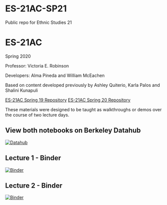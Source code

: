 # ES-21AC-SP21
Public repo for Ethnic Studies 21 


# ES-21AC

Spring 2020


Professor: Victoria E. Robinson

Developers: Alma Pineda and William McEachen

Based on content developed previously by Ashley Quiterio, Karla Palos and Shalini Kunapuli

[ES-21AC Spring 19 Repository](https://github.com/ds-modules/ES-21AC-SP19)
[ES-21AC Spring 20 Repository](https://github.com/ds-modules/ES-21AC-sp20)


These materials were designed to be taught as walkthroughs or demos over the course of two lecture days.

## View both notebooks on Berkeley Datahub
 [![Datahub](https://img.shields.io/badge/Launch-UCB%20Datahub-blue.svg)](https://datahub.berkeley.edu/hub/user-redirect/git-pull?repo=https://github.com/ds-modules/ES-21AC-SP21)




## Lecture 1 - Binder
[![Binder](https://mybinder.org/badge_logo.svg)](https://mybinder.org/v2/gh/ds-modules/ES-21AC-SP21/main?filepath=Lecture_1.ipynb)

## Lecture 2 - Binder
[![Binder](https://mybinder.org/badge_logo.svg)](https://mybinder.org/v2/gh/ds-modules/ES-21AC-SP21/main?filepath=Lecture_2.ipynb)


